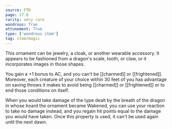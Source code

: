 ```yaml
---
source: FTD
page: 27.0
rarity: very rare
wondrous: True
attunement: True
type: ['wondrous item']
tag: item/magic
---
```


This ornament can be jewelry, a cloak, or another wearable accessory. It appears to be fashioned from a dragon's scale, tooth, or claw, or it incorporates images in those shapes.

You gain a +1 bonus to AC, and you can't be [[charmed]] or [[frightened]]. Moreover, each creature of your choice within 30 feet of you has advantage on saving throws it makes to avoid being [[charmed]] or [[frightened]] or to end those conditions on itself.

When you would take damage of the type dealt by the breath of the dragon in whose hoard the ornament became Wakened, you can use your reaction to take no damage instead, and you regain hit points equal to the damage you would have taken. Once this property is used, it can't be used again until the next dawn.


